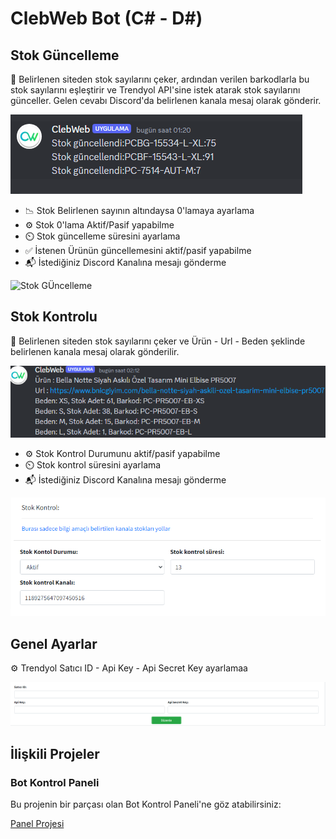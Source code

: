 # ClebWeb Bot (C# - D#)

## Stok Güncelleme

🔄 Belirlenen siteden stok sayılarını çeker, ardından verilen barkodlarla bu stok sayılarını eşleştirir ve Trendyol API'sine istek atarak stok sayılarını günceller. Gelen cevabı Discord'da belirlenen kanala mesaj olarak gönderir.

![Stok GÜncelleme](image/ClebWebBot.png)

- 📉 Stok Belirlenen sayının altındaysa 0'lamaya ayarlama
- ⚙️ Stok 0'lama Aktif/Pasif yapabilme
- ⏲️ Stok güncelleme süresini ayarlama
- ✅ İstenen Ürünün güncellemesini aktif/pasif yapabilme
- 📬 İstediğiniz Discord Kanalına mesajı gönderme

![Stok GÜncelleme](image/stokgüncelleme.png)

## Stok Kontrolu

🔄 Belirlenen siteden stok sayılarını çeker ve Ürün - Url - Beden şeklinde belirlenen kanala mesaj olarak gönderilir.

![Stok GÜncelleme](image/clebwebot2.png)

- ⚙️ Stok Kontrol Durumunu aktif/pasif yapabilme
- ⏲️ Stok kontrol süresini ayarlama
- 📬 İstediğiniz Discord Kanalına mesajı gönderme

![Stok GÜncelleme](image/stokkontrol.png)

## Genel Ayarlar

⚙️ Trendyol Satıcı ID - Api Key - Api Secret Key ayarlamaa

![Stok GÜncelleme](image/apiayar.png)

## İlişkili Projeler

### Bot Kontrol Paneli

Bu projenin bir parçası olan Bot Kontrol Paneli'ne göz atabilirsiniz:

[Panel Projesi](https://github.com/beytullahtapan/ClebWebBotPanel)
